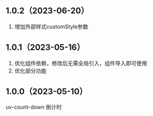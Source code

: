 ## 1.0.2（2023-06-20）
1. 增加外部样式customStyle参数
## 1.0.1（2023-05-16）
1. 优化组件依赖，修改后无需全局引入，组件导入即可使用
2. 优化部分功能
## 1.0.0（2023-05-10）
uv-count-down 倒计时
